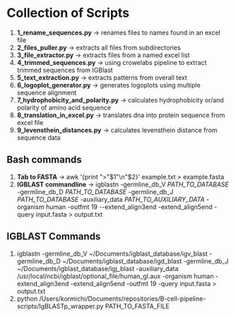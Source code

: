 # Collection of Scripts

1) **1_rename_sequences.py**  -> renames files to names found in an excel file
2) **2_files_puller.py** -> extracts all files from subdirectories
3) **3_file_extractor.py** -> extracts files from a named excel list
4) **4_trimmed_sequences.py** -> using crowelabs pipeline to extract trimmed sequences from IGBlast
5) **5_text_extraction.py** -> extracts patterns from overall text
6) **6_logoplot_generator.py** -> generates logoplots using multiple sequence alignment
7) **7_hydrophobicity_and_polarity.py** -> calculates hydrophobicity or/and polarity of amino acid sequence
8) **8_translation_in_excel.py** -> translates dna into protein sequence from excel file
9) **9_levensthein_distances.py** -> calculates levensthein distance from sequence data

## Bash commands 
1) **Tab to FASTA** -> awk '{print ">"$1"\n"$2}' example.txt > example.fasta 
2) **IGBLAST commandline** -> igblastn -germline_db_V *PATH_TO_DATABASE* -germline_db_D *PATH_TO_DATABASE* -germline_db_J *PATH_TO_DATABASE* -auxiliary_data *PATH_TO_AUXILIARY_DATA* -organism human -outfmt 19 --extend_align3end -extend_align5end -query input.fasta > output.txt

## IGBLAST Commands
1) igblastn -germline_db_V ~/Documents/igblast_database/igv_blast -germline_db_D ~/Documents/igblast_database/igd_blast -germline_db_J ~/Documents/igblast_database/igj_blast -auxiliary_data /usr/local/ncbi/igblast/optional_file/human_gl.aux -organism human -extend_align3end -extend_align5end -outfmt 19 -query input.fasta > output.txt
2) python /Users/kormichi/Documents/repositories/B-cell-pipeline-scripts/IgBLASTp_wrapper.py PATH_TO_FASTA_FILE
